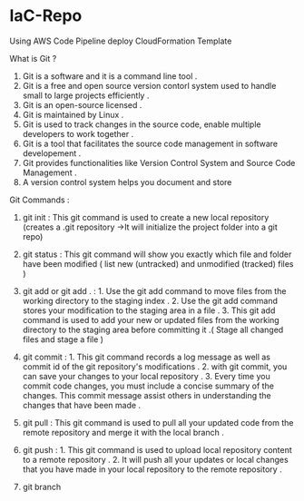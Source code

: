 # IaC-Repo
Using AWS Code Pipeline deploy CloudFormation Template 

What is Git ? 
  1. Git is a software and it is a command line tool .
  2. Git is a free and open source version contorl system used to handle small to large projects efficiently . 
  3. Git is an open-source licensed .
  4. Git is maintained by Linux .
  5. Git is used to track changes in the source code, enable multiple developers to work together .
  6. Git is a tool that facilitates the source code management in software developement .
  7. Git provides functionalities like Version Control System and Source Code Management .
  8. A version control system helps you document and store 
 
    
Git Commands : 

1. git init : This git command is used to create a new local repository (creates a .git repository ->It will initialize the project folder into a git repo) 

2. git status : This git command will show you exactly which file and folder have been modified ( list new (untracked) and unmodified (tracked) files )

3. git add <file> or git add . : 
       1. Use the git add command to move files from the working directory to the staging index .
       2. Use the git add command stores your modification to the staging area in a file . 
       3. This git add command is used to add your new or updated files from the working directory to the staging area before committing it .( Stage all 
          changed files and stage a file )
          
4. git commit : 
       1. This git command records a log message as well as commit id of the git repository's modifications .
       2. with git commit, you can save your changes to your local repository .
       3. Every time you commit code changes, you must include a concise summary of the changes. This commit message assist others in understanding the 
          changes that have been made .

5. git pull : This git command is used to pull all your updated code from the remote repository and merge it with the local branch . 

6. git push : 
        1. This git command is used to upload local repository content to a remote repository .
        2. It will push all your updates or local changes that you have made in your local repository to the remote repository . 

7. git branch 

